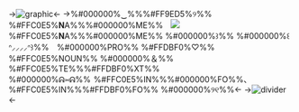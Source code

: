 ->![graphic](https://files.catbox.moe/h1cpuw.png)<-
->%#000000%‿%%%#FF9ED5%୨%%　%#FFC0E5%**N**A%%%#000000%ME%%　![](https://i.postimg.cc/qR6ZmB4Q/ezgif-2-656e97f869.gif)　%#FFC0E5%**N**A%%%#000000%ME%% %#000000%꒱%%
%#000000%꒰ᐢ⸝⸝⸝⸝ᐢ꒱%%　%#000000%PRO%% %#FFDBF0%♡%% %#FFC0E5%NOUN%% %#000000%＆%% %#FFC0E5%TE%%%#FFDBF0%XT%%
%#000000%ᕱ⑅ᕱ%%  %#FFC0E5%IN%%%#000000%FO%%、%#FFC0E5%IN%%%#FFDBF0%FO%% %#000000%୨୧%%<-
->![divider](https://files.catbox.moe/1w17iu.png)<-